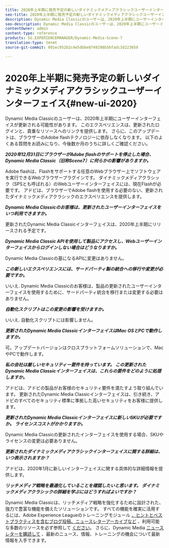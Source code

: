```yaml
---
title: 2020年上半期に発売予定の新しいダイナミックメディアクラシックユーザーインターフェイス
seo-title: 2020年上半期に発売予定の新しいダイナミックメディアクラシックユーザーインターフェイス
description: Dynamic Media Classicのユーザーは、2020年上半期にユーザーインターフェイスが更新される可能性があります。 このエクスペリエンスは、更新されたログインと重要なリソースへのリンクを提供します。また、この更新は、ブラウザーのAdobe flashテクノロジーに依存しなくなります。
seo-description: Dynamic Media Classicのユーザーは、2020年上半期にユーザーインターフェイスが更新される可能性があります。 このエクスペリエンスは、更新されたログインと重要なリソースへのリンクを提供します。また、この更新は、ブラウザーのAdobe flashテクノロジーに依存しなくなります。
contentOwner: admin
content-type: reference
products: SG_EXPERIENCEMANAGER/Dynamic-Media-Scene-7
translation-type: tm+mt
source-git-commit: 091ec952b2c4e5dbbe8749298b56fadc3d223659

---
```



# 2020年上半期に発売予定の新しいダイナミックメディアクラシックユーザーインターフェイス{#new-ui-2020}

Dynamic Media Classicのユーザーは、2020年上半期にユーザーインターフェイスが更新される可能性があります。 このエクスペリエンスは、更新されたログインと、貴重なリソースへのリンクを提供します。 さらに、このアップデートは、ブラウザーのAdobe flashテクノロジーに依存しなくなります。 以下のよくある質問をお読みになり、今後数か月のうちに詳しくご確認ください。

**_2020年12月31日にブラウザーがAdobe flashのサポートを停止した場合、Dynamic Media Classic（旧称Scene7）に何らかの影響がありますか。_**

Adobe flashは、Flashをサポートする任意のWebブラウザー上でソフトウェアを実行できるWebブラウザープラグインです。 ダイナミックメディアクラシック（SPSとも呼ばれる）のWebユーザーインターフェイスには、現在Flashが必要です。 アドビは、ブラウザーでAdobe flashを使用する必要のない、更新されたダイナミックメディアクラシックのエクスペリエンスを提供します。

**_Dynamic Media Classicのお客様は、更新されたユーザーインターフェイスをいつ利用できますか。_**

更新されたDynamic Media Classicインターフェイスは、2020年上半期にリリースされる予定です。

**_Dynamic Media Classic APIを使用して製品にアクセスし、Webユーザーインターフェイスからログインしない場合はどうなりますか。_**

Dynamic Media Classicの基になるAPIに変更はありません。

**_この新しいエクスペリエンスには、サードパーティ製の統合への移行や変更が必要ですか。_**

いいえ. Dynamic Media Classicのお客様は、製品の更新されたユーザーインターフェイスを使用するために、サードパーティ統合を移行または変更する必要はありません。

**_自動化スクリプトはこの変更の影響を受けますか。_**

いいえ. 自動化スクリプトには影響しません。

**_更新されたDynamic Media ClassicインターフェイスはMac OSとPCで動作しますか。_**

可。アップデートバージョンはクロスプラットフォームソリューションで、MacやPCで動作します。

**_私の会社は厳しいセキュリティー要件を持っています。 この更新されたDynamic Media Classicインターフェイスは、これらの要件をどのように処理しますか。_**

アドビは、アドビの製品がお客様のセキュリティ要件を満たすよう取り組んでいます。 更新されたDynamic Media Classicインターフェイスは、引き続き、アドビのすべてのセキュリティ標準に準拠した高いセキュリティをお客様に提供します。

**_更新されたDynamic Media Classicインターフェイスに新しいSKUが必要ですか。 ライセンスコストがかかりますか。_**

Dynamic Media Classicの更新されたインターフェイスを使用する場合、SKUやライセンスの変更は必要ありません。

**_更新されたダイナミックメディアクラシックインターフェイスに関する詳細は、いつ表示されますか？_**

アドビは、2020年1月に新しいインターフェイスに関する具体的な詳細情報を提供します。

**_リッチメディア戦略を最適化していることを確認したいと思います。 ダイナミックメディアクラシックの詳細を学ぶにはどうすればよいですか？_**

Dynamic Media Classicは、リッチメディア戦略を強化するために設計された、強力で豊富な機能を備えたソリューションです。 すべての機能を確実に活用するには、Adobe Experience Leagueのトレーニングモジュール [、ヒントとベストプラクティスを含むブログ投稿、ニュースレターアーカイブなど](https://guided.adobe.com/?launch=AEM-5a#recommended/solutions/experience-manager) 、利用可能な多数のリソースを必ず参照して [ください](dynamic-media-newsletter.md)。 さらに、Dynamic Media [ニュースレターを購読して](https://www.adobe.com/subscription/dynamic-media-newsletter.html) 、最新のニュース、情報、トレーニングの機会について最新情報を入手できます。